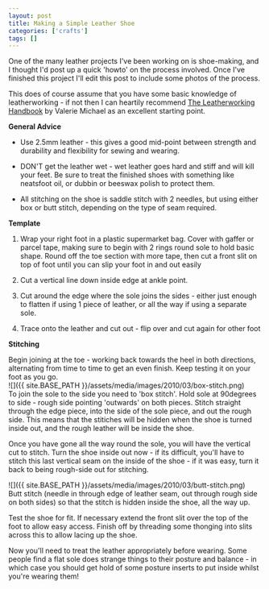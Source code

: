```yaml
---
layout: post
title: Making a Simple Leather Shoe
categories: ['crafts']
tags: []
---
```


One of the many leather projects I've been working on is shoe-making, and I thought I'd post up a quick 'howto' on the process involved. Once I've finished this project I'll edit this post to include some photos of the process.  
  
This does of course assume that you have some basic knowledge of leatherworking - if not then I can heartily recommend [The Leatherworking Handbook](http://www.bookdepository.co.uk/book/9781844034741/The-Leatherworking-Handbook) by Valerie Michael as an excellent starting point.  
  
**General Advice**  


  

  * Use 2.5mm leather - this gives a good mid-point between strength and durability and flexibility for sewing and wearing.
  

  * DON'T get the leather wet - wet leather goes hard and stiff and will kill your feet. Be sure to treat the finished shoes with something like neatsfoot oil, or dubbin or beeswax polish to protect them.
  

  * All stitching on the shoe is saddle stitch with 2 needles, but using either box or butt stitch, depending on the type of seam required.
  

  
**Template**  


  

  1. Wrap your right foot in a plastic supermarket bag. Cover with gaffer or parcel tape, making sure to begin with 2 rings round sole to hold basic shape. Round off the toe section with more tape, then cut a front slit on top of foot until you can slip your foot in and out easily
  

  2. Cut a vertical line down inside edge at ankle point.
  

  3. Cut around the edge where the sole joins the sides - either just enough to flatten if using 1 piece of leather, or all the way if using a separate sole.
  

  4. Trace onto the leather and cut out - flip over and cut again for other foot
  

  
**Stitching**  
  
Begin joining at the toe - working back towards the heel in both directions, alternating from time to time to get an even finish. Keep testing it on your foot as you go.  
![]({{ site.BASE_PATH }}/assets/media/images/2010/03/box-stitch.png)  
To join the sole to the side you need to 'box stitch'. Hold sole at 90degrees to side - rough side pointing 'outwards' on both pieces. Stitch straight through the edge piece, into the side of the sole piece, and out the rough side. This means that the stitiches will be hidden when the shoe is turned inside out, and the rough leather will be inside the shoe.  
  
Once you have gone all the way round the sole, you will have the vertical cut to stitch. Turn the shoe inside out now - if its difficult, you'll have to stitch this last vertical seam on the inside of the shoe - if it was easy, turn it back to being rough-side out for stitching.  
  
![]({{ site.BASE_PATH }}/assets/media/images/2010/03/butt-stitch.png)  
Butt stitch (needle in through edge of leather seam, out through rough side on both sides) so that the stitch is hidden inside the shoe, all the way up.  
  
Test the shoe for fit. If necessary extend the front slit over the top of the foot to allow easy access. Finish off by threading some thonging into slits across this to allow lacing up the shoe.  
  
Now you'll need to treat the leather appropriately before wearing. Some people find a flat sole does strange things to their posture and balance - in which case you should get hold of some posture inserts to put inside whilst you're wearing them!  


